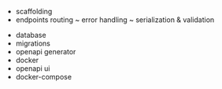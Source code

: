 + scaffolding
+ endpoints routing
~ error handling
~ serialization & validation
- database
- migrations
- openapi generator
- docker
- openapi ui
- docker-compose
